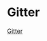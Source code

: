 # Gitter

[Gitter](https://gitter.im/vue-element-admin/discuss)

<script>
export default {
  mounted () {
    window.open('https://gitter.im/vue-element-admin/discuss')
  }
}
</script>
